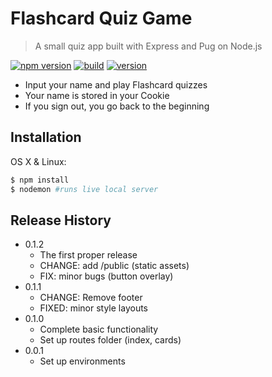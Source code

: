 # Flashcard Quiz Game

> A small quiz app built with Express and Pug on Node.js

[![npm version](https://badgen.net/badge/npm/v6.13.4/green?icon=npm)](https://www.npmjs.com/) [![build](https://badgen.net/badge/build/passing/green?icon=libraries)](https://github.com/sheilaanguiano/express-flashcards) [![version](https://badgen.net/badge/version/v0.1.2/green?icon=kofi)](https://github.com/sheilaanguiano/express-flashcards)

- Input your name and play Flashcard quizzes
- Your name is stored in your Cookie
- If you sign out, you go back to the beginning

## Installation

OS X & Linux:

```sh
$ npm install
$ nodemon #runs live local server
```

## Release History

- 0.1.2
  - The first proper release
  - CHANGE: add /public (static assets)
  - FIX: minor bugs (button overlay)
- 0.1.1
  - CHANGE: Remove footer
  - FIXED: minor style layouts
- 0.1.0
  - Complete basic functionality
  - Set up routes folder (index, cards)
- 0.0.1
  - Set up environments
